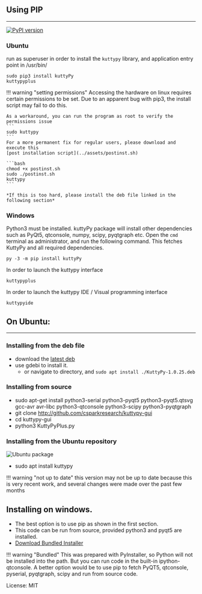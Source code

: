 
## Using PIP 

---

[![PyPI version](https://badge.fury.io/py/kuttyPy.svg)](https://badge.fury.io/py/kuttyPy)


### Ubuntu

run as superuser in order to install the `kuttypy` library, and application entry point in /usr/bin/
```
sudo pip3 install kuttyPy
kuttypyplus
```

!!! warning "setting permissions"
	Accessing the hardware on linux requires certain permissions to be set.
	Due to an apparent bug with pip3, the install script may fail to do this.

	As a workaround, you can run the program as root to verify the permissions issue
	```
	sudo kuttypy
	```
	For a more permanent fix for regular users, please download and execute this
	[post installation script](../assets/postinst.sh)
	
	```bash
	chmod +x postinst.sh
	sudo ./postinst.sh
	kuttypy
	```

	*If this is too hard, please install the deb file linked in the following section*

### Windows

Python3 must be installed. kuttyPy package will install other dependencies such as PyQt5, qtconsole, numpy, scipy, pyqtgraph etc.
Open the `cmd` terminal as administrator, and run the following command. This fetches KuttyPy and all required dependencies.

```
py -3 -m pip install kuttyPy
```

In order to launch the kuttypy interface

```shell
kuttypyplus
```

In order to launch the kuttypy IDE / Visual programming interface

```shell
kuttypyide
```


## On Ubuntu:

---


### Installing from the deb file
+ download the [latest deb](https://csparkresearch.in/kuttypyplus)
+ use gdebi to install it.
  + or navigate to directory, and `sudo apt install ./KuttyPy-1.0.25.deb`

### Installing from source

+ sudo apt-get install python3-serial python3-pyqt5 python3-pyqt5.qtsvg gcc-avr avr-libc python3-qtconsole python3-scipy python3-pyqtgraph
+ git clone http://github.com/csparkresearch/kuttypy-gui
+ cd kuttypy-gui
+ python3 KuttyPyPlus.py

### Installing from the Ubuntu repository
![Ubuntu package](https://img.shields.io/ubuntu/v/kuttypy?color=darkgreen&style=plastic)

+ sudo apt install kuttypy

!!! warning "not up to date"
	this version may not be up to date because this is very recent work, and several changes were made over the past few months

## Installing on windows.

+ The best option is to use pip as shown in the first section.
+ This code can be run from source, provided python3 and pyqt5 are installed.
+ [Download Bundled Installer](https://drive.google.com/uc?export=download&id=1giJuDNIql8X5oaIcOLFACXD05-hmkBAy)

!!! warning "Bundled"
	This was prepared with PyInstaller, so Python will not be installed into the path. But you can run code
	in the built-in ipython-qtconsole. A better option would be to use pip to fetch PyQT5, qtconsole, pyserial, pyqtgraph, scipy and run from source code.


License: MIT
